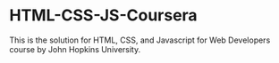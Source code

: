 # HTML-CSS-JS-Coursera
This is the solution for HTML, CSS, and Javascript for Web Developers course by John Hopkins University.
